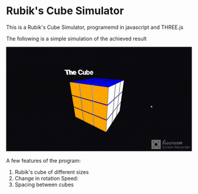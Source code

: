 # Rubik's Cube Simulator

This is a Rubik's Cube Simulator, programemd in javascript and THREE.js

The following is a simple simulation of the achieved result

![main_gif](https://github.com/irrevocablesake/The-Cyber-Cube/blob/main/images/the%20cube%20animation.gif)

A few features of the program:
1) Rubik's cube of different sizes
2) Change in rotation Speed:
3) Spacing between cubes
